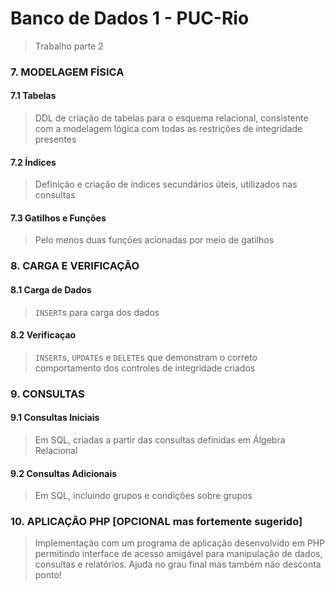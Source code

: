 # Banco de Dados 1 - PUC-Rio
> Trabalho parte 2

### 7. MODELAGEM FÍSICA 
#### 7.1 Tabelas 
> DDL de criação de tabelas para o esquema relacional, consistente com a modelagem lógica com todas as restrições de integridade presentes

#### 7.2 Índices 
> Definição e criação de índices secundários úteis, utilizados nas consultas 

#### 7.3 Gatilhos e Funções 
> Pelo menos duas funções acionadas por meio de gatilhos

### 8. CARGA E VERIFICAÇÃO 
#### 8.1 Carga de Dados 
> `INSERT`s para carga dos dados

#### 8.2 Verificaçao 
> `INSERT`s, `UPDATE`s e `DELETE`s que demonstram o correto comportamento dos controles de integridade criados 

### 9. CONSULTAS
#### 9.1 Consultas Iniciais 
> Em SQL, criadas a partir das consultas definidas em Álgebra Relacional

#### 9.2 Consultas Adicionais 
> Em SQL, incluindo grupos e condições sobre grupos 

### 10. APLICAÇÃO PHP [OPCIONAL mas fortemente sugerido] 
> Implementação com um programa de aplicação desenvolvido em PHP permitindo interface de acesso amigável para manipulação de dados, consultas e relatórios. Ajuda no grau final mas também não desconta ponto! 
